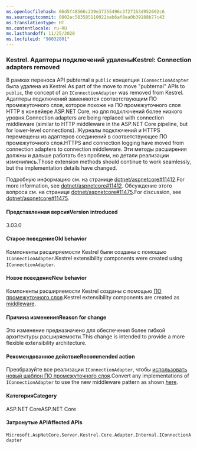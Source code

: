 ```yaml
---
ms.openlocfilehash: 06d5f48566c239e37355496c3f27163d952602c6
ms.sourcegitcommit: 0802ac583585110022beb6af8ea0b39188b77c43
ms.translationtype: HT
ms.contentlocale: ru-RU
ms.lasthandoff: 11/25/2020
ms.locfileid: "96032801"
---
```

### <a name="kestrel-connection-adapters-removed"></a><span data-ttu-id="c9e76-101">Kestrel. Адаптеры подключений удалены</span><span class="sxs-lookup"><span data-stu-id="c9e76-101">Kestrel: Connection adapters removed</span></span>

<span data-ttu-id="c9e76-102">В рамках переноса API pubternal в `public` концепция `IConnectionAdapter` была удалена из Kestrel.</span><span class="sxs-lookup"><span data-stu-id="c9e76-102">As part of the move to move "pubternal" APIs to `public`, the concept of an `IConnectionAdapter` was removed from Kestrel.</span></span> <span data-ttu-id="c9e76-103">Адаптеры подключений заменяются соответствующим ПО промежуточного слоя, которое похоже на ПО промежуточного слоя HTTP в конвейере ASP.NET Core, но для подключений более низкого уровня.</span><span class="sxs-lookup"><span data-stu-id="c9e76-103">Connection adapters are being replaced with connection middleware (similar to HTTP middleware in the ASP.NET Core pipeline, but for lower-level connections).</span></span> <span data-ttu-id="c9e76-104">Журналы подключений и HTTPS перемещены из адаптеров соединений в соответствующее ПО промежуточного слоя.</span><span class="sxs-lookup"><span data-stu-id="c9e76-104">HTTPS and connection logging have moved from connection adapters to connection middleware.</span></span> <span data-ttu-id="c9e76-105">Эти методы расширения должны и дальше работать без проблем, но детали реализации изменились.</span><span class="sxs-lookup"><span data-stu-id="c9e76-105">Those extension methods should continue to work seamlessly, but the implementation details have changed.</span></span>

<span data-ttu-id="c9e76-106">Подробную информацию см. на странице [dotnet/aspnetcore#11412](https://github.com/dotnet/aspnetcore/pull/11412).</span><span class="sxs-lookup"><span data-stu-id="c9e76-106">For more information, see [dotnet/aspnetcore#11412](https://github.com/dotnet/aspnetcore/pull/11412).</span></span> <span data-ttu-id="c9e76-107">Обсуждение этого вопроса см. на странице [dotnet/aspnetcore#11475](https://github.com/dotnet/aspnetcore/issues/11475).</span><span class="sxs-lookup"><span data-stu-id="c9e76-107">For discussion, see [dotnet/aspnetcore#11475](https://github.com/dotnet/aspnetcore/issues/11475).</span></span>

#### <a name="version-introduced"></a><span data-ttu-id="c9e76-108">Представленная версия</span><span class="sxs-lookup"><span data-stu-id="c9e76-108">Version introduced</span></span>

<span data-ttu-id="c9e76-109">3.0</span><span class="sxs-lookup"><span data-stu-id="c9e76-109">3.0</span></span>

#### <a name="old-behavior"></a><span data-ttu-id="c9e76-110">Старое поведение</span><span class="sxs-lookup"><span data-stu-id="c9e76-110">Old behavior</span></span>

<span data-ttu-id="c9e76-111">Компоненты расширяемости Kestrel были созданы с помощью `IConnectionAdapter`.</span><span class="sxs-lookup"><span data-stu-id="c9e76-111">Kestrel extensibility components were created using `IConnectionAdapter`.</span></span>

#### <a name="new-behavior"></a><span data-ttu-id="c9e76-112">Новое поведение</span><span class="sxs-lookup"><span data-stu-id="c9e76-112">New behavior</span></span>

<span data-ttu-id="c9e76-113">Компоненты расширяемости Kestrel созданы с помощью [ПО промежуточного слоя](https://github.com/dotnet/aspnetcore/pull/11412/files#diff-89acc06acf1b2e96bbdb811ce523619f).</span><span class="sxs-lookup"><span data-stu-id="c9e76-113">Kestrel extensibility components are created as [middleware](https://github.com/dotnet/aspnetcore/pull/11412/files#diff-89acc06acf1b2e96bbdb811ce523619f).</span></span>

#### <a name="reason-for-change"></a><span data-ttu-id="c9e76-114">Причина изменения</span><span class="sxs-lookup"><span data-stu-id="c9e76-114">Reason for change</span></span>

<span data-ttu-id="c9e76-115">Это изменение предназначено для обеспечения более гибкой архитектуры расширяемости.</span><span class="sxs-lookup"><span data-stu-id="c9e76-115">This change is intended to provide a more flexible extensibility architecture.</span></span>

#### <a name="recommended-action"></a><span data-ttu-id="c9e76-116">Рекомендованное действие</span><span class="sxs-lookup"><span data-stu-id="c9e76-116">Recommended action</span></span>

<span data-ttu-id="c9e76-117">Преобразуйте все реализации `IConnectionAdapter`, чтобы [использовать новый шаблон ПО промежуточного слоя](https://github.com/dotnet/aspnetcore/pull/11412/files#diff-89acc06acf1b2e96bbdb811ce523619f).</span><span class="sxs-lookup"><span data-stu-id="c9e76-117">Convert any implementations of `IConnectionAdapter` to use the new middleware pattern as shown [here](https://github.com/dotnet/aspnetcore/pull/11412/files#diff-89acc06acf1b2e96bbdb811ce523619f).</span></span>

#### <a name="category"></a><span data-ttu-id="c9e76-118">Категория</span><span class="sxs-lookup"><span data-stu-id="c9e76-118">Category</span></span>

<span data-ttu-id="c9e76-119">ASP.NET Core</span><span class="sxs-lookup"><span data-stu-id="c9e76-119">ASP.NET Core</span></span>

#### <a name="affected-apis"></a><span data-ttu-id="c9e76-120">Затронутые API</span><span class="sxs-lookup"><span data-stu-id="c9e76-120">Affected APIs</span></span>

`Microsoft.AspNetCore.Server.Kestrel.Core.Adapter.Internal.IConnectionAdapter`

<!-- 

#### Affected APIs

`T:Microsoft.AspNetCore.Server.Kestrel.Core.Adapter.Internal.IConnectionAdapter`

-->
